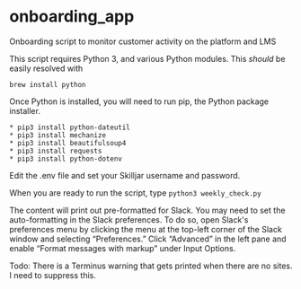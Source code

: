 # onboarding_app
Onboarding script to monitor customer activity on the platform and LMS

This script requires Python 3, and various Python modules. This _should_ be easily
resolved with

```brew install python```

Once Python is installed, you will need to run pip, the Python package installer.
```
* pip3 install python-dateutil
* pip3 install mechanize
* pip3 install beautifulsoup4
* pip3 install requests
* pip3 install python-dotenv
```

Edit the .env file and set your Skilljar username and password.

When you are ready to run the script, type ```python3 weekly_check.py```

The content will print out pre-formatted for Slack. You may need to set the auto-formatting in the Slack preferences. To do so, open Slack's preferences menu by clicking the menu at the top-left corner of the Slack window and selecting “Preferences.” Click “Advanced” in the left pane and enable “Format messages with markup” under Input Options.

Todo: There is a Terminus warning that gets printed when there are no sites. I need to suppress this.